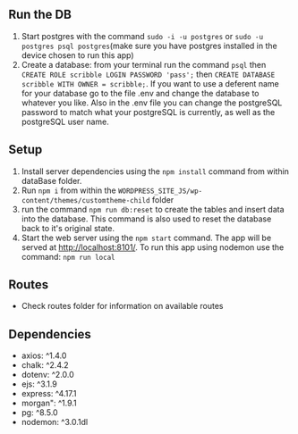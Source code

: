 ## Run the DB
1. Start postgres with the command `sudo -i -u postgres` or `sudo -u postgres psql postgres`(make sure you have postgres installed in the device chosen to run this app)
2. Create a database: from your terminal run the command `psql` then `CREATE ROLE scribble LOGIN PASSWORD 'pass';` then `CREATE DATABASE scribble WITH OWNER = scribble;`. If you want to use a deferent name for your database go to the file .env and change the database to whatever you like. Also in the .env file you can change the postgreSQL password to match what your postgreSQL is currently, as well as the postgreSQL user name.

## Setup
1. Install server dependencies using the `npm install` command from within dataBase folder.
2. Run `npm i` from within the `WORDPRESS_SITE_JS/wp-content/themes/customtheme-child` folder 
3. run the command `npm run db:reset` to create the tables and insert data into the database. This command is also used to reset the database back to it's original state.
4. Start the web server using the `npm start` command. The app will be served at <http://localhost:8101/>. To run this app using nodemon use the command: `npm run local`

## Routes
- Check routes folder for information on available routes

## Dependencies
- axios: ^1.4.0
- chalk: ^2.4.2
- dotenv: ^2.0.0
- ejs: ^3.1.9
- express: ^4.17.1
- morgan": ^1.9.1
- pg: ^8.5.0
- nodemon: ^3.0.1dl
